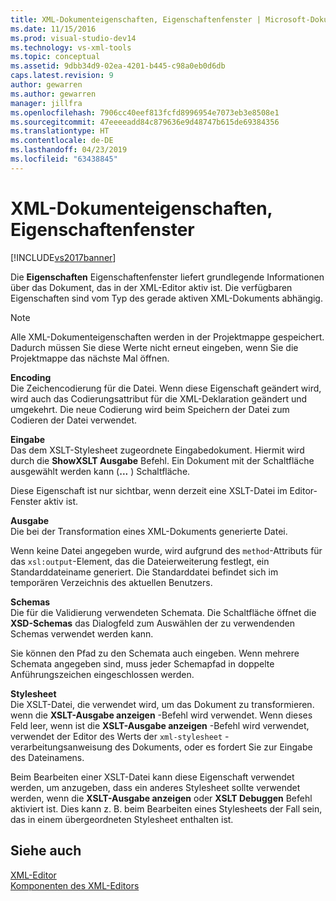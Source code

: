 ```yaml
---
title: XML-Dokumenteigenschaften, Eigenschaftenfenster | Microsoft-Dokumentation
ms.date: 11/15/2016
ms.prod: visual-studio-dev14
ms.technology: vs-xml-tools
ms.topic: conceptual
ms.assetid: 9dbb34d9-02ea-4201-b445-c98a0eb0d6db
caps.latest.revision: 9
author: gewarren
ms.author: gewarren
manager: jillfra
ms.openlocfilehash: 7906cc40eef813fcfd8996954e7073eb3e8508e1
ms.sourcegitcommit: 47eeeeadd84c879636e9d48747b615de69384356
ms.translationtype: HT
ms.contentlocale: de-DE
ms.lasthandoff: 04/23/2019
ms.locfileid: "63438845"
---
```

# <a name="xml-document-properties-properties-window"></a>XML-Dokumenteigenschaften, Eigenschaftenfenster
[!INCLUDE[vs2017banner](../includes/vs2017banner.md)]

Die **Eigenschaften** Eigenschaftenfenster liefert grundlegende Informationen über das Dokument, das in der XML-Editor aktiv ist. Die verfügbaren Eigenschaften sind vom Typ des gerade aktiven XML-Dokuments abhängig.  
  
> [!NOTE]
> Alle XML-Dokumenteigenschaften werden in der Projektmappe gespeichert. Dadurch müssen Sie diese Werte nicht erneut eingeben, wenn Sie die Projektmappe das nächste Mal öffnen.  
  
 **Encoding**  
 Die Zeichencodierung für die Datei. Wenn diese Eigenschaft geändert wird, wird auch das Codierungsattribut für die XML-Deklaration geändert und umgekehrt. Die neue Codierung wird beim Speichern der Datei zum Codieren der Datei verwendet.  
  
 **Eingabe**  
 Das dem XSLT-Stylesheet zugeordnete Eingabedokument. Hiermit wird durch die **ShowXSLT Ausgabe** Befehl. Ein Dokument mit der Schaltfläche ausgewählt werden kann (**...** ) Schaltfläche.  
  
 Diese Eigenschaft ist nur sichtbar, wenn derzeit eine XSLT-Datei im Editor-Fenster aktiv ist.  
  
 **Ausgabe**  
 Die bei der Transformation eines XML-Dokuments generierte Datei.  
  
 Wenn keine Datei angegeben wurde, wird aufgrund des `method`-Attributs für das `xsl:output`-Element, das die Dateierweiterung festlegt, ein Standarddateiname generiert. Die Standarddatei befindet sich im temporären Verzeichnis des aktuellen Benutzers.  
  
 **Schemas**  
 Die für die Validierung verwendeten Schemata. Die Schaltfläche öffnet die **XSD-Schemas** das Dialogfeld zum Auswählen der zu verwendenden Schemas verwendet werden kann.  
  
 Sie können den Pfad zu den Schemata auch eingeben. Wenn mehrere Schemata angegeben sind, muss jeder Schemapfad in doppelte Anführungszeichen eingeschlossen werden.  
  
 **Stylesheet**  
 Die XSLT-Datei, die verwendet wird, um das Dokument zu transformieren. wenn die **XSLT-Ausgabe anzeigen** -Befehl wird verwendet. Wenn dieses Feld leer, wenn ist die **XSLT-Ausgabe anzeigen** -Befehl wird verwendet, verwendet der Editor des Werts der `xml-stylesheet` -verarbeitungsanweisung des Dokuments, oder es fordert Sie zur Eingabe des Dateinamens.  
  
 Beim Bearbeiten einer XSLT-Datei kann diese Eigenschaft verwendet werden, um anzugeben, dass ein anderes Stylesheet sollte verwendet werden, wenn die **XSLT-Ausgabe anzeigen** oder **XSLT Debuggen** Befehl aktiviert ist. Dies kann z. B. beim Bearbeiten eines Stylesheets der Fall sein, das in einem übergeordneten Stylesheet enthalten ist.  
  
## <a name="see-also"></a>Siehe auch  
 [XML-Editor](../xml-tools/xml-editor.md)   
 [Komponenten des XML-Editors](../xml-tools/xml-editor-components.md)
